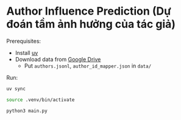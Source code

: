 # Author Influence Prediction (Dự đoán tầm ảnh hưởng của tác giả)

Prerequisites:

- Install [uv](https://github.com/astral-sh/uv)
- Download data from
  [Google Drive](https://drive.google.com/drive/folders/1Xbq0LOZiX1nUbUUDnl2IAbggDq9MEoce?usp=sharing)
  - Put `authors.jsonl`, `author_id_mapper.json` in `data/`

Run:

```sh
uv sync

source .venv/bin/activate

python3 main.py
```
